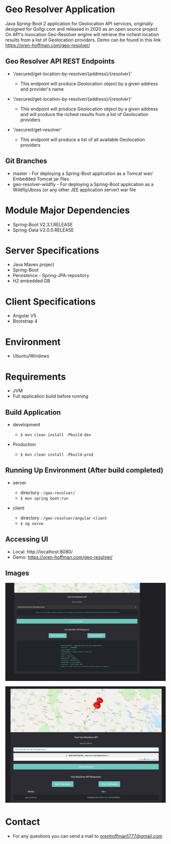 # Geo Resolver Application
Java Spring-Boot 2 application for Geolocation API services, originally designed for Gollgi.com and released in 2020 as an open source project.  
On API's invocation Geo-Resolver engine will retrieve the richest location results from a list of Geolocation providers.
Demo can be found in this link https://oren-hoffman.com/geo-resolver/

## Geo Resolver API REST Endpoints
- '/secured/get-location-by-resolver/{address}/{resolver}' 
    - This endpoint will produce Geolocation object by a given address and provider's name
        
    
- '/secured/get-location-by-resolver/{address}/{resolver}' 
    - This endpoint will produce Geolocation object by a given address and will produce the richest results from a list of Geolocation providers 
      
    
- '/secured/get-resolver' 
    - This endpoint will produce a list of all available Geolocation providers 
      


## Git Branches
- master - For deploying a Spring-Boot application as a Tomcat war/ Embedded Tomcat jar files
- geo-resolver-wildfly - For deploying a Spring-Boot application as a Wildfly/Jboss (or any other JEE application server) war file


# Module Major Dependencies
- Spring-Boot V2.3.1.RELEASE
- Spring-Data V2.0.0.RELEASE

# Server Specifications
- Java Maven project
- Spring-Boot
- Persistence - Spring-JPA-repository
- H2 embedded DB


# Client Specifications
- Angular V5
- Bootstrap 4

# Environment
 - Ubuntu/Windows
 
# Requirements
- JVM
- Full application build before running

## Build Application
- development
    - `$ mvn clean install -Pbuild-dev`
      
- Production
    - `$ mvn clean install -Pbuild-prod`
    
    
## Running Up Environment (After build completed)
- server
    - directory : `/geo-resolver/`
    - `$ mvn spring boot:run`
      
- client
    - directory : `/geo-resolver/angular-client`
    - `$ ng serve`


## Accessing UI
- Local: http://localhost:8080/
- Demo: https://oren-hoffman.com/geo-resolver/

## Images
![demo-resolver 1](resolver1.png)

![demo-resolver 2](resolver2.png)


# Contact
- For any questions you can send a mail to orenhoffman1777@gmail.com
